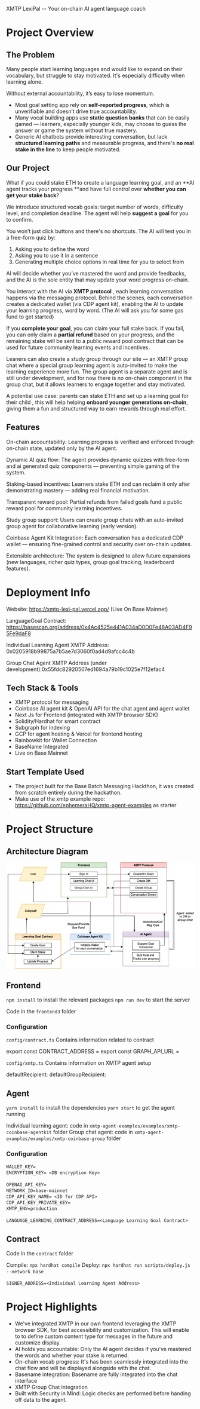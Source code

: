 
XMTP LexiPal -- Your on-chain AI agent language coach

# Project Overview 

## The Problem

Many people start learning languages and would like to expand on their vocabulary, but struggle to stay motivated. It's especially difficulty when learning alone.

Without external accountability, it’s easy to lose momentum.

* Most goal setting app rely on **self-reported progress**, which is unverifiable and doesn’t drive true accountability.
* Many vocal building apps use **static question banks** that can be easily gamed — learners, especially younger kids, may choose to guess the answer or game the system without true mastery.
* Generic AI chatbots provide interesting conversation, but lack **structured learning paths** and measurable progress, and there's **no real stake in the line** to keep people motivated.


## Our Project

What if you could stake ETH to create a language learning goal, and an **AI agent tracks your progress **and have full control over **whether you can get your stake back**?

We introduce structured vocab goals: target number of words, difficulty level, and completion deadline. The agent will help **suggest a goal** for you to confirm.

You won’t just click buttons and there's no shortcuts. The AI will test you in a free-form quiz by:
1. Asking you to define the word
2. Asking you to use it in a sentence
3. Generating multiple choice options in real time for you to select from

AI will decide whether you’ve mastered the word and provide feedbacks,  and the AI is the sole entity that may update your word progress on-chain.

You interact with the AI via **XMTP protocol** , each learning conversation happens via the messaging protocol. Behind the scenes, each conversation creates a dedicated wallet (via CDP agent kit), enabling the AI to update your learning progress, word by word. (The AI will ask you for some gas fund to get started)

If you **complete your goal**, you can claim your full stake back. If you fail, you can only claim a **partial refund** based on your progress, and the remaining stake will be sent to a public reward pool contract that can be used for future community learning events and incentives.

Leaners can also create a study group through our site — an XMTP group chat where a special group learning agent is auto-invited to make the learning experience more fun. The group agent is a separate agent and is still under development, and for now there is no on-chain component in the group chat, but it allows learners to engage together and stay motivated.

A potential use case: parents can stake ETH and set up a learning goal for their child , this will help helping **onboard younger generations on-chain**, giving them a fun and structured way to earn rewards through real effort.

## Features

On-chain accountability: Learning progress is verified and enforced through on-chain state, updated only by the AI agent.

Dynamic AI quiz flow: The agent provides dynamic quizzes with free-form and ai generated quiz components — preventing simple gaming of the system.

Staking-based incentives: Learners stake ETH and can reclaim it only after demonstrating mastery — adding real financial motivation.

Transparent reward pool: Partial refunds from failed goals fund a public reward pool for community learning incentives.

Study group support: Users can create group chats with an auto-invited group agent for collaborative learning (early version).

Coinbase Agent Kit Integration: Each conversation has a dedicated CDP wallet — ensuring fine-grained control and security over on-chain updates.

Extensible architecture: The system is designed to allow future expansions (new languages, richer quiz types, group goal tracking, leaderboard features).


# Deployment Info

Website: https://xmtp-lexi-pal.vercel.app/ (Live On Base Mainnet)

LanguageGoal Contract: https://basescan.org/address/0x4Ac4525e441A034aD0D0Fe48A03AD4F95Fe9daF8

Individual Learning Agent XMTP Address: 0x0205918b99875a7b5ae7d3060f0ad4d9afcc4c4b

Group Chat Agent XMTP Address (under development):0x55fdc82920507ed1694a79b19c1025e7f12efac4 


## Tech Stack & Tools

- XMTP protocol for messaging 
- Coinbase AI agent kit  & OpenAI API for the chat agent and agent wallet
- Next Js for Frontend (integrated with XMTP browser SDK)
- Solidity/Hardhat for smart contract
- Subgraph for indexing
- GCP for agent hosting & Vercel for frontend hosting
- Rainbowkit for Wallet Connection
- BaseName Integrated
- Live on Base Mainnet 

## Start Template Used

- The project built for the Base Batch Messaging Hackthon, it was created from scratch entirely during the hackathon. 
-  Make use of the xmtp example repo: https://github.com/ephemeraHQ/xmtp-agent-examples as starter


# Project Structure

## Architecture Diagram

![Architecture Diagram](https://github.com/ubinhash/xmtp-lexi-pal/blob/main/assets/screenshots/arch.png)

## Frontend

`npm install` to install the relevant packages
`npm run dev` to start the server 

Code in the `frontend3` folder

### Configuration

`config/contract.ts` Contains information related to contract

export const CONTRACT_ADDRESS = <Your Leaning Goal Smart Contract Here>
export const GRAPH_API_URL = <Your Subgraph Deployment URL HERE>

`config/xmtp.ts` Contains information on XMTP agent setup

  defaultRecipient: <Individual learning agent address>
  defaultGroupRecipient: <Group chat aggent address>

## Agent

`yarn install` to install the dependencies
`yarn start` to get the agent running

Individual learning agent: code in `xmtp-agent-examples/examples/xmtp-coinbase-agentkit` folder
Group chat agent: code in `xmtp-agent-examples/examples/xmtp-coinbase-group` folder


### Configuration

```
WALLET_KEY=
ENCRYPTION_KEY= <DB encryption Key>

OPENAI_API_KEY=
NETWORK_ID=base-mainnet
CDP_API_KEY_NAME= <ID for CDP API>
CDP_API_KEY_PRIVATE_KEY=
XMTP_ENV=production

LANGUAGE_LEARNING_CONTRACT_ADDRESS=<Language Learning Goal Contract>
```


## Contract

Code in the `contract` folder

Compile: `npx hardhat compile`
Deploy: `npx hardhat run scripts/deploy.js --network base`

`SIGNER_ADDRESS=<Individual Learning Agent Address>`


# Project Highlights

- We've integrated XMTP in our own frontend leveraging the XMTP browser SDK, for best accessibility and customization. This will enable to to define custom content type for messages in the future and customize display.
- AI holds you accountable: Only the AI agent decides if you’ve mastered the words and whether your stake is returned.
- On-chain vocab progress:  It's has been seamlessly integrated into the chat flow and will be displayed alongside with the chat.
- Basename integration: Basename are fully integrated into the chat interface
- XMTP Group Chat integration
- Built with Security in Mind: Logic checks are performed before handing off data to the agent.


